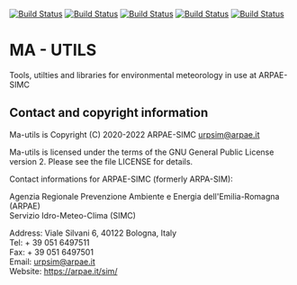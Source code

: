 [![Build Status](https://simc.arpae.it/moncic-ci/ma_utils/centos7.png)](https://simc.arpae.it/moncic-ci/ma_utils/)
[![Build Status](https://simc.arpae.it/moncic-ci/ma_utils/centos8.png)](https://simc.arpae.it/moncic-ci/ma_utils/)
[![Build Status](https://simc.arpae.it/moncic-ci/ma_utils/fedora34.png)](https://simc.arpae.it/moncic-ci/ma_utils/)
[![Build Status](https://simc.arpae.it/moncic-ci/ma_utils/fedora36.png)](https://simc.arpae.it/moncic-ci/ma_utils/)
[![Build Status](https://copr.fedorainfracloud.org/coprs/simc/stable/package/ma_utils/status_image/last_build.png)](https://copr.fedorainfracloud.org/coprs/simc/stable/package/ma_utils/)

# MA - UTILS

Tools, utilties and libraries for environmental meteorology
in use at ARPAE-SIMC

## Contact and copyright information

Ma-utils is Copyright (C) 2020-2022  ARPAE-SIMC <urpsim@arpae.it>

Ma-utils is licensed under the terms of the GNU General Public License version
2.  Please see the file LICENSE for details.

Contact informations for ARPAE-SIMC (formerly ARPA-SIM):

  Agenzia Regionale Prevenzione Ambiente e Energia dell'Emilia-Romagna (ARPAE)  
  Servizio Idro-Meteo-Clima (SIMC)  

  Address: Viale Silvani 6, 40122 Bologna, Italy  
  Tel: + 39 051 6497511  
  Fax: + 39 051 6497501  
  Email: urpsim@arpae.it  
  Website: https://arpae.it/sim/  

